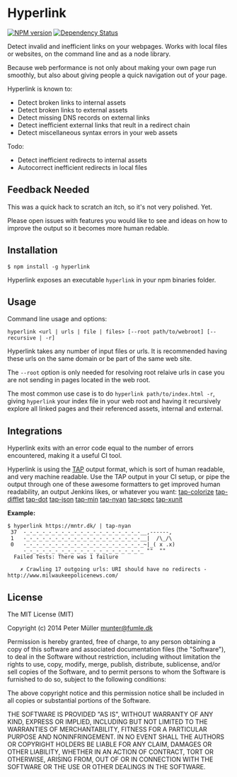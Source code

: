 Hyperlink
=========
[![NPM version](https://badge.fury.io/js/hyperlink.svg)](http://badge.fury.io/js/hyperlink)
[![Dependency Status](https://david-dm.org/Munter/hyperlink.svg)](https://david-dm.org/Munter/hyperlink)

Detect invalid and inefficient links on your webpages. Works with local files or websites, on the command line and as a node library.

Because web performance is not only about making your own page run smoothly, but also about giving people a quick navigation out of your page.

Hyperlink is known to:
- Detect broken links to internal assets
- Detect broken links to external assets
- Detect missing DNS records on external links
- Detect inefficient external links that reult in a redirect chain
- Detect miscellaneous syntax errors in your web assets

Todo:
- Detect inefficient redirects to internal assets
- Autocorrect inefficient redirects in local files

Feedback Needed
---------------

This was a quick hack to scratch an itch, so it's not very polished. Yet.

Please open issues with features you would like to see and ideas on how to improve the output so it becomes more human redable.


Installation
------------

```
$ npm install -g hyperlink
```

Hyperlink exposes an executable `hyperlink` in your npm binaries folder.


Usage
-----

Command line usage and options:

`hyperlink <url | urls | file | files> [--root path/to/webroot] [--recursive | -r]`

Hyperlink takes any number of input files or urls. It is recommended having these urls on the same domain or be part of the same web site.

The `--root` option is only needed for resolving root relaive urls in case you are not sending in pages located in the web root.

The most common use case is to do `hyperlink path/to/index.html -r`, giving `hyperlink` your index file in your web root and having it recursively explore all linked pages and their referenced assets, internal and external.


Integrations
------------

Hyperlink exits with an error code equal to the number of errors encountered, making it a useful CI tool.

Hyperlink is using the [TAP](https://testanything.org/) output format, which is sort of human readable, and very machine readable. Use the TAP output in your CI setup, or pipe the output through one of these awesome formatters to get improved human readability, an output Jenkins likes, or whatever you want: [tap-colorize](https://www.npmjs.com/package/tap-colorize) [tap-difflet](https://www.npmjs.com/package/tap-difflet) [tap-dot](https://www.npmjs.com/package/tap-dot) [tap-json](https://www.npmjs.com/package/tap-json) [tap-min](https://www.npmjs.com/package/tap-min) [tap-nyan](https://www.npmjs.com/package/tap-nyan) [tap-spec](https://www.npmjs.com/package/tap-spec) [tap-xunit](https://www.npmjs.com/package/tap-xunit)

**Example:**

```
$ hyperlink https://mntr.dk/ | tap-nyan
 37  -_-_-_-_-_-_-_-_-_-_-_-_-_-_-_-_-_-_-__,------,
 1   -_-_-_-_-_-_-_-_-_-_-_-_-_-_-_-_-_-_-__|  /\_/\
 0   -_-_-_-_-_-_-_-_-_-_-_-_-_-_-_-_-_-_-_~|_( x .x)
     -_-_-_-_-_-_-_-_-_-_-_-_-_-_-_-_-_-_-_ ""  ""
  Failed Tests: There was 1 failure

    ✗ Crawling 17 outgoing urls: URI should have no redirects - http://www.milwaukeepolicenews.com/

```


License
-------

The MIT License (MIT)

Copyright (c) 2014 Peter Müller <munter@fumle.dk>

Permission is hereby granted, free of charge, to any person obtaining a copy
of this software and associated documentation files (the "Software"), to deal
in the Software without restriction, including without limitation the rights
to use, copy, modify, merge, publish, distribute, sublicense, and/or sell
copies of the Software, and to permit persons to whom the Software is
furnished to do so, subject to the following conditions:

The above copyright notice and this permission notice shall be included in
all copies or substantial portions of the Software.

THE SOFTWARE IS PROVIDED "AS IS", WITHOUT WARRANTY OF ANY KIND, EXPRESS OR
IMPLIED, INCLUDING BUT NOT LIMITED TO THE WARRANTIES OF MERCHANTABILITY,
FITNESS FOR A PARTICULAR PURPOSE AND NONINFRINGEMENT. IN NO EVENT SHALL THE
AUTHORS OR COPYRIGHT HOLDERS BE LIABLE FOR ANY CLAIM, DAMAGES OR OTHER
LIABILITY, WHETHER IN AN ACTION OF CONTRACT, TORT OR OTHERWISE, ARISING FROM,
OUT OF OR IN CONNECTION WITH THE SOFTWARE OR THE USE OR OTHER DEALINGS IN
THE SOFTWARE.
